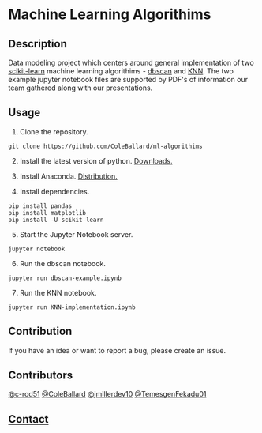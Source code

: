 # Machine Learning Algorithims

## **Description**

Data modeling project which centers around general implementation of two [scikit-learn](https://scikit-learn.org/stable/) machine learning algorithims - [dbscan](https://scikit-learn.org/stable/modules/generated/sklearn.cluster.DBSCAN.html) and [KNN](https://scikit-learn.org/stable/modules/generated/sklearn.neighbors.KNeighborsClassifier.html). The two example jupyter notebook files are supported by PDF's of information our team gathered along with our presentations.

## **Usage**

1. Clone the repository.

```shell
git clone https://github.com/ColeBallard/ml-algorithims
```

2. Install the latest version of python. [Downloads.](https://www.python.org/downloads/)

3. Install Anaconda. [Distribution.](https://www.anaconda.com/products/distribution)

4. Install dependencies.

```shell
pip install pandas
pip install matplotlib
pip install -U scikit-learn
```

5. Start the Jupyter Notebook server.

```shell
jupyter notebook
```

6. Run the dbscan notebook.

```shell
jupyter run dbscan-example.ipynb
```

7. Run the KNN notebook.

```shell
jupyter run KNN-implementation.ipynb
```

## **Contribution**

If you have an idea or want to report a bug, please create an issue.

## **Contributors**
[@c-rod51](https://github.com/c-rod51)
[@ColeBallard](https://github.com/ColeBallard)
[@jmillerdev10](https://github.com/jmillerdev10)
[@TemesgenFekadu01](https://github.com/TemesgenFekadu01)

## **[Contact](https://github.com/ColeBallard/coleballard.github.io/blob/main/README.md)**
